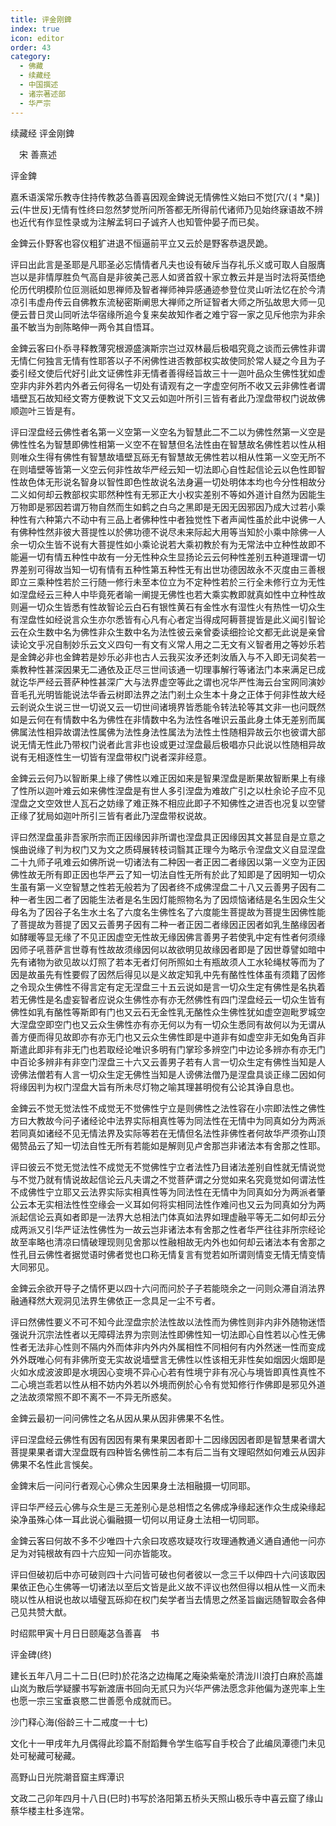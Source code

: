 ```yaml
---
title: 评金刚錍
index: true
icon: editor
order: 43
category:
  - 佛藏
  - 续藏经
  - 中国撰述
  - 诸宗著述部
  - 华严宗
---
```


续藏经   评金刚錍  

　宋 善熹述  

评金錍  

嘉禾语溪常乐教寺住持传教苾刍善喜因观金錍说无情佛性义始曰不觉[穴/(丬*臬)]云(牛世反)无情有性终曰忽然梦觉所问所答都无所得前代诸师乃见始终寐语故不辨也近代有作显性录或为注解孟轲曰子诚齐人也知管仲晏子而已矣。  

金錍云仆野客也容仪粗犷进退不恒逼前平立又云於是野客恭退昃跪。  

评曰出此言是圣耶是凡耶圣必忘情情者凡夫也设有破斥当存礼乐义或可取人自服膺岂以是非情厚胜负气高自是非彼美己恶人如贤首叙十家立教云并是当时法将英悟绝伦历代明模阶位叵测祇如思禅师及智者禅师神异感通迹参登位灵山听法忆在於今清凉引韦虚舟传云自佛教东流秘密斯阐思大禅师之所证智者大师之所弘故思大师一见便云昔日灵山同听法华宿缘所追今复来矣故知作者之难宁容一家之见斥他宗为非余虽不敏当为剖陈略伸一两令其自悟耳。  

金錍云客曰仆忝寻释教薄究根源盛演斯宗岂过双林最后极唱究竟之谈而云佛性非谓无情仁何独言无情有性耶答以子不闲佛性进否教部权实故使同於常人疑之今且为子委引经文使后代好引此文证佛性非无情者善得经旨故三十一迦叶品众生佛性犹如虚空非内非外若内外者云何得名一切处有请观有之一字虚空何所不收又云非佛性者谓墙壁瓦石故知经文寄方便教说下文又云如迦叶所引三皆有者此乃涅盘带权门说故佛顺迦叶三皆是有。  

评曰涅盘经云佛性者名第一义空第一义空名为智慧此二不二以为佛性然第一义空是佛性性名为智慧即佛性相第一义空不在智慧但名法性由在智慧故名佛性若以性从相则唯众生得有佛性有智慧故墙壁瓦砾无有智慧故无佛性若以相从性第一义空无所不在则墙壁等皆第一义空云何非性故华严经云知一切法即心自性起信论云以色性即智性故色体无形说名智身以智性即色性故说名法身遍一切处明体本均也今分性相故分二义如何却云教部权实耶然种性有无邪正大小权实差别不等如外道计自然为因能生万物即是邪因若谓万物自然而生如鹤之白乌之黑即是无因无因邪因乃成大过若小乘种性有六种第六不动中有三品上者佛种性中者独觉性下者声闻性虽於此中说佛一人有佛种性然非彼大菩提性以於佛功德不说尽未来际起大用等当知於小乘中除佛一人余一切众生皆不说有大菩提性如小乘论说若大乘初教於有为无常法中立种性故即不能遍一切有情五种性中故有一分无性种众生显扬论云云何种性差别五种道理谓一切界差别可得故当知一切有情有五种性第五种性无有出世功德因故永不灭度由三善根即立三乘种性若於三行随一修行未至本位立为不定种性若於三行全未修行立为无性如涅盘经云三种人中毕竟死者喻一阐提无佛性也若大乘实教即就真如性中立种性故则遍一切众生皆悉有性故智论云白石有银性黄石有金性水有湿性火有热性一切众生有涅盘性如经说言众生亦尔悉皆有心凡有心者定当得成阿耨菩提皆是此义闻引智论云在众生数中名为佛性非众生数中名为法性彼云亲曾委读细捡论文都无此说是亲曾读论文乎况自制妙乐云文义四句一有文有义常人用之二无文有义智者用之等妙乐若是金錍必非也金錍若是妙乐必非也古人云我买汝矛还刺汝盾入与不入即无词矣若一乘教种性甚深因果无二通依及正尽三世间该通一切理事解行等诸法门本来满足已成就讫华严经云菩萨种性甚深广大与法界虚空等此之谓也况华严性海云台宝网同演妙音毛孔光明皆能说法华香云树即法界之法门剎土众生本十身之正体于何非性故大经云剎说众生说三世一切说又云一切世间诸境界皆悉能令转法轮等其文非一也问既然如是云何在有情数中名为佛性在非情数中名为法性各唯识云虽此身土体无差别而属佛属法性相异故谓法性属佛为法性身法性属法为法性土性随相异故云尔也彼谓大部说无情无性此乃带权门说者此言非也设或更过涅盘最后极唱亦只此说以性随相异故说有无相逐性生一切皆有涅盘带权门说者深非经意。  

金錍云云何乃以智断果上缘了佛性以难正因如来是智果涅盘是断果故智断果上有缘了性所以迦叶难云如来佛性涅盘是有世人多引涅盘为难故广引之以杜余论子应不见涅盘之文空效世人瓦石之妨缘了难正殊不相应此即子不知佛性之进否也况复以空譬正缘了犹局如迦叶所引三皆有者此乃涅盘带权说故。  

评曰然涅盘虽非吾家所宗而正因缘因非所谓也涅盘具正因缘因其文甚显自是立意之悞曲说缘了判为权门又为文之质碍展转枝词翳其正理今为略示令涅盘文义自显涅盘二十九师子吼难云如佛所说一切诸法有二种因一者正因二者缘因以第一义空为正因佛性故无所有即正因也华严云了知一切法自性无所有於此了知即是了因明知一切众生虽有第一义空智慧之性若无般若为了因者终不成佛涅盘二十八又云善男子因有二种一者生因二者了因能生法者是名生因灯能照物名为了因烦恼诸结是名生因众生父母名为了因谷子名生水土名了六度名生佛性名了六度能生菩提故为菩提生因佛性能了菩提故为菩提了因又云善男子因有二种一者正因二者缘因正因者如乳生酪缘因者如酵暖等显无缘了不见正因虚空无性故无缘因佛言善男子若使乳中定有性者何须缘因师子吼菩萨言世尊有性故故须缘因何以故欲明见故缘因者即是了因世尊譬如暗中先有诸物为欲见故以灯照了若本无者灯何所照如土有瓶故须人工水轮绳杖等而为了因是故虽先有性要假了因然后得见以是义故定知乳中先有酪性性体虽有须籍了因修之令现众生佛性不得言定有定无涅盘三十五云说如是言一切众生定有佛性是名执着若无佛性是名虚妄智者应说众生佛性亦有亦无然佛性有四门涅盘经云一切众生皆有佛性如乳有酪性等斯即有门也又云石无金性乳无酪性众生佛性犹如虚空迦毗罗城空大涅盘空即空门也又云众生佛性亦有亦无何以为有一切众生悉同有故何以为无谓从善方便而得见故即亦有亦无门也又云众生佛性即是中道非有如虚空非无如兔角百非斯遣此即非有非无门也若取经论唯识多明有门掌珍多辨空门中边论多辨亦有亦无门中百论多辨非有非空门涅盘三十六又云善男子若有人言一切众生定有佛性当知是人谤佛法僧若有人言一切众生定无佛性当知是人谤佛法僧乃是涅盘具谈正缘二因如何将缘因判为权门涅盘大旨有所未尽灯物之喻其理甚明傥有公论其诤自息也。  

金錍云不觉无觉法性不成觉无不觉佛性宁立是则佛性之法性容在小宗即法性之佛性方曰大教故今问子诸经论中法界实际相真性等为同法性在无情中为同真如分为两派若同真如诸经不见无情法界及实际等若在无情但名法性非佛性者何故华严须弥山顶偈赞品云了知一切法自性无所有若能如是解则见卢舍那岂非诸法本有舍那之性耶。  

评曰彼云不觉无觉法性不成觉无不觉佛性宁立者法性乃目诸法差别自性就无情说觉与不觉乃就有情说故起信论云凡夫谓之不觉菩萨谓之分觉如来名究竟觉如何谓法性不成佛性宁立耶又云法界实际实相真性等为同法性在无情中为同真如分为两派者肇公云本无实相法性性空缘会一义耳如何将实相同法性作难问也又云为同真如分为两派起信论云真如者即是一法界大总相法门体真如法界如理虚融平等无二如何却云分成两派又引华严证法性佛性为一故云岂非诸法本有舍那之性者华严往往非所宗经论故至率略也清凉曰情破理现则见舍那以性融相故无内外也如何却云诸法本有舍那之性孔目云佛性者据觉语时佛者觉也口称无情复言有觉若如所谓则情变无情无情变情大同邪见。  

金錍云余欲开导子之情怀更以四十六问而问於子子若能晓余之一问则众滞自消法界融通释然大观洞见法界生佛依正一念具足一尘不亏者。  

评曰然佛性要义不可不知今此涅盘宗於法性故以法性而为佛性则非内非外随物迷悟强说升沉宗法性者以无障碍法界为宗则法性即佛性知一切法即心自性若以心性无佛性者无法非心性则不隔内外而体非内外内外属相性不同相何有内外然迷一性而变成外外既唯心何有非佛所变无实故说墙壁言无佛性以性该相无非性矣如烟因火烟即是火如水成波波即是水境因心变境不异心心若有性境宁非有况心与境皆即真性真性不二心境岂乖若以性从相不妨内外若以外境而例於心令有觉知修行作佛即是邪见外道之法故须常照不即不离不一不异无所惑矣。  

金錍云最初一问问佛性之名从因从果从因非佛果不名性。  

评曰涅盘经云佛性有因有因因有果有果果因者即十二因缘因因者即是智慧果者谓大菩提果果者谓大涅盘既有四种皆名佛性前二本有后二当有文理昭然如何难云从因非佛果不名性此言悞矣。  

金錍末后一问问行者观心心佛众生因果身土法相融摄一切同耶。  

评曰华严经云心佛与众生是三无差别心是总相悟之名佛成净缘起迷作众生成染缘起染净虽殊心体一耳此说心徧融摄一切何以用证身土法相一切同耶。  

金錍云客曰何故不多不少唯四十六余曰攻惑攻疑攻行攻理通教通义通自通他一问亦足为对钝根故有四十六应知一问亦皆能攻。  

评曰但破初后中亦可破则四十六问皆可破也何者彼以一念三千以伸四十六问该取因果依正色心生佛等一切诸法以至后文皆是此义故不评议也然但得以相从性一义而未晓以性从相说也故以墙璧瓦砾抑在权门矣学者当去情思之然圣旨幽远随智取会各伸己见共赞大猷。  

时绍熙甲寅十月日日颐庵苾刍善喜　书  

评金碑(终)  

建长五年八月二十二日(巳时)於花洛之边梅尾之庵染紫毫於清泷川浪打白麻於高雄山岚为散后学疑朦书写新渡唐书回向无贰只为兴华严佛法愿念非他偏为遂兜率上生也愿一宗三宝垂哀愍二世善愿令成就而已。  

沙门释心海(俗龄三十二戒度一十七)  

文化十一甲戌年九月偶得此珍篇不耐蹈舞令学生临写自手校合了此编凤潭德门未见处可秘藏可秘藏。  

高野山日光院潮音窟主辉潭识  

文政二己卯年四月十八日(巳时)书写於洛阳第五桥头天照山极乐寺中喜云窟了缘山蔡华楼主杜多连常。  
